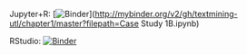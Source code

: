 Jupyter+R: [![Binder](http://mybinder.org/badge_logo.svg)](http://mybinder.org/v2/gh/textmining-utl/chapter1/master?filepath=Case Study 1B.ipynb)

RStudio: [![Binder](http://mybinder.org/badge_logo.svg)](http://mybinder.org/v2/gh/textmining-utl/chapter1/master?urlpath=rstudio)
